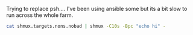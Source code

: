 Trying to replace psh.... I've been using ansible some but its a bit slow to run across the whole farm.


```bash
cat shmux.targets.nons.nobad | shmux -C10s -Bpc "echo hi" -
```
